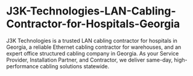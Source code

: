 # J3K-Technologies-LAN-Cabling-Contractor-for-Hospitals-Georgia
J3K Technologies is a trusted LAN cabling contractor for hospitals in Georgia, a reliable Ethernet cabling contractor for warehouses, and an expert office structured cabling company in Georgia. As your Service Provider, Installation Partner, and Contractor, we deliver same-day, high-performance cabling solutions statewide.
